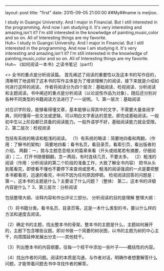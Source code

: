 ---
layout: post
title:  "first"
date:   2015-09-05 21:00:00
##My##name is meijioo.

I study in Guangxi University.
And I major in Financial.
But I still interested in the programming.
And now I am studying it.
It's very interesting and amazing,isn't it?
I'm still interested in the knowlwdge of painting,music,color and so on.
All of Interesting things are my favorite.<br>
Huh~
I study in Guangxi University.
And I major in Financial.
But I still interested in the programming.
And now I am studying it.
It's very interesting and amazing,isn't it?
I'm still interested in the knowlwdge of painting,music,color and so on.
All of Interesting things are my favorite.<br>
Huh~
《如何阅读一本书》之读书笔记（part1）

<> 全书的重点是分析阅读篇。 首先阐述了阅读的重要性以及这本书的写作目的，清晰明了地说明了这本书的写作主体是为了增进理解力的阅读，接下来就是介绍如何进行这样的阅读。 作者将阅读分为四个层次：基础阅读、检视阅读、分析阅读和主题阅读。书中阐述的重点是分析阅读（以论说性作品为对象），随后还分别对各种不同类型的书籍阅读方法进行了一一说明。
1、第一层次：基础阅读

对应识字阶段，能够看得懂文章，基本能够认得其中的文字，不需要大量查阅字典，同时懂得一些文法或逻辑，可以明白文字表达的意思，即完成基础阅读。一般初中生以上阶段都已具备的阅读能力。一般外语学不好，基础阅读能力就会受限。
2、第二层次：检视阅读

包括有系统的略读和粗浅的阅读。 （1）有系统的略读：简要地四看和两翻，（作用：了解书的架构） 简要地四看：看书名页，看目录页，看索引页，看出版者的介绍。 两翻：一，挑与主题息息相关的篇章来看（开头或结尾若有摘要，仔细阅读）；二，打开书随便翻翻，念一两段，有时连续几页，不要太多。 （2）粗浅的阅读（作用：分析阅读的第二个阶段的准备工作，大致了解全书内容） 把书从头到尾看完，即使看不懂也不要停下来查询或思考。粗浅的阅读强调的一点是要把整本书都看完，迅速的看完，中间不因为任何原因停顿。 检视阅读回答的问题是： 第一，这本书的主题是什么？主要谈了什么问题？（整体） 第二，这本书的详细内容是什么？
3、第三层次：分析阅读

包括整理大纲、诠释内容和作出评论三部分。 分析阅读的目的是理解
整理大纲：

（1）将书籍分类。看书名页、目录页等。这是一本什么类型的书，要以什么样的方法和速度去阅读。

（2）确定书的主题，找出整本书的骨架。整本书的主题是什么，主题如何展开的，主题下包含哪些议题。即对书做一个简要的树状图，以书的主题为树的中心主干，向周围延伸发展出分支——其他枝干。

（3）列出整本书的内容纲要。往每一个枝干中添加一些叶子——概括性的内容。

（4）找出作者的问题。阅读的本质是沟通，与作者对话，明确作者想要解答什么问题，才能带着问题去书中寻找作者的解答。
